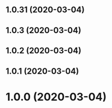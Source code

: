 ## 1.0.31 (2020-03-04)



## 1.0.3 (2020-03-04)



## 1.0.2 (2020-03-04)



## 1.0.1 (2020-03-04)



# 1.0.0 (2020-03-04)
